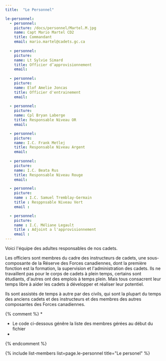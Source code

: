 ```yaml
---
title:  "Le Personnel"  

le-personnel:
  - personnel:
    picture: /docs/personnel/Martel.M.jpg
    name: Capt Mario Martel CD2
    title: Commandant
    email: mario.martel@cadets.gc.ca
      
  - personnel:
    picture: 
    name: Lt Sylvie Simard
    title: Officier d’approvisionnement
    email: 
  
  - personnel:
    picture: 
    name: Elof Amelie Joncas
    title: Officier d'entrainement
    email:
  
  - personnel:
    picture: 
    name: Cpl Bryan Laberge
    title: Responsable Niveau OR
    email:

  - personnel:
    picture: 
    name: I.C. Frank Metlej
    title: Responsable Niveau Argent
    email: 
  
  - personnel:
    picture: 
    name: I.C. Beata Rus
    title: Responsable Niveau Rouge
    email:

  - personnel:
    picture:
    name : I.C. Samuel Tremblay-Germain
    title : Resppnsable Niveau Vert
    email :

  - personnel:
    picture:
    name : I.C. Méliane Legault
    title : Adjoint a l'approvisionnement
    email :
---
```


Voici l'équipe des adultes responsables de nos cadets.

Les officiers sont membres du cadre des instructeurs de cadets, une sous-composante de la Réserve des Forces canadiennes, dont la première fonction est la formation, la supervision et l'administration des cadets. Ils ne travaillent pas pour le corps de cadets à plein temps, certains sont étudiants, d'autres ont des emplois à temps plein. Mais tous consacrent leur temps libre à aider les cadets à développer et réaliser leur potentiel.

Ils sont assistés de temps à autre par des civils, qui sont la plupart du temps des anciens cadets et des instructeurs et des membres des autres composantes des Forces canadiennes.




{% comment %}
*
*  Le code ci-dessous génêre la liste des membres gérées au début du fichier
*
{% endcomment %}

{% include list-members list=page.le-personnel title="Le personel" %}
